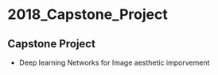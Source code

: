 # 2018_Capstone_Project

## Capstone Project
- Deep learning Networks for Image aesthetic imporvement
